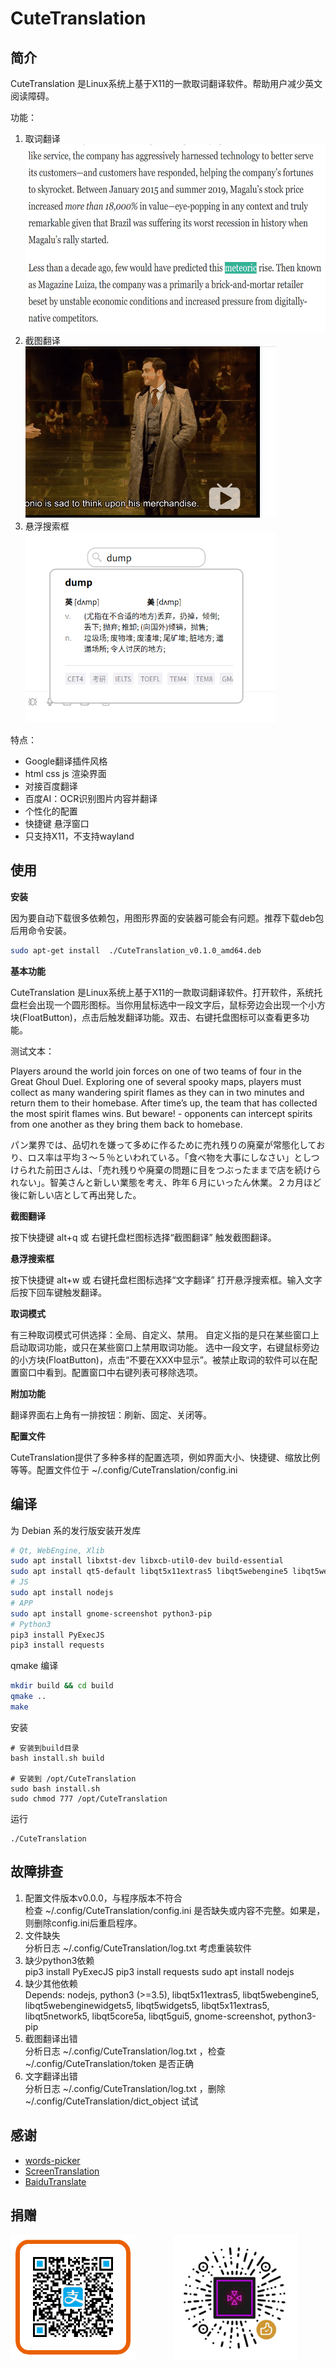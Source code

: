 # CuteTranslation
## 简介
CuteTranslation 是Linux系统上基于X11的一款取词翻译软件。帮助用户减少英文阅读障碍。

功能：  
1. 取词翻译   
	<img src="pic/demo1.gif" width="600" height="300">  
2. 截图翻译  
	<img src="pic/demo2.gif" width="400" height="274">
3. 悬浮搜索框  
	<img src="pic/demo3.png" width="400" height="305">

特点：
+ Google翻译插件风格
+ html css js 渲染界面
+ 对接百度翻译
+ 百度AI：OCR识别图片内容并翻译
+ 个性化的配置
+ 快捷键 悬浮窗口
+ 只支持X11，不支持wayland

## 使用
**安装**

因为要自动下载很多依赖包，用图形界面的安装器可能会有问题。推荐下载deb包后用命令安装。
```bash
sudo apt-get install  ./CuteTranslation_v0.1.0_amd64.deb
```

**基本功能**

CuteTranslation 是Linux系统上基于X11的一款取词翻译软件。打开软件，系统托盘栏会出现一个圆形图标。当你用鼠标选中一段文字后，鼠标旁边会出现一个小方块(FloatButton)，点击后触发翻译功能。双击、右键托盘图标可以查看更多功能。

测试文本：  

Players around the world join forces on one of two teams of four in the Great Ghoul Duel. Exploring one of several spooky maps, players must collect as many wandering spirit flames as they can in two minutes and return them to their homebase. After time’s up, the team that has collected the most spirit flames wins. But beware! - opponents can intercept spirits from one another as they bring them back to homebase.

パン業界では、品切れを嫌って多めに作るために売れ残りの廃棄が常態化しており、ロス率は平均３～５％といわれている。「食べ物を大事にしなさい」としつけられた前田さんは、「売れ残りや廃棄の問題に目をつぶったままで店を続けられない」。智美さんと新しい業態を考え、昨年６月にいったん休業。２カ月ほど後に新しい店として再出発した。

**截图翻译**

按下快捷键 alt+q 或 右键托盘栏图标选择“截图翻译” 触发截图翻译。

**悬浮搜索框**  

按下快捷键 alt+w 或 右键托盘栏图标选择“文字翻译” 打开悬浮搜索框。输入文字后按下回车键触发翻译。

**取词模式**  

有三种取词模式可供选择：全局、自定义、禁用。
自定义指的是只在某些窗口上启动取词功能，或只在某些窗口上禁用取词功能。
选中一段文字，右键鼠标旁边的小方块(FloatButton)，点击“不要在XXX中显示”。被禁止取词的软件可以在配置窗口中看到。配置窗口中右键列表可移除选项。

**附加功能** 

翻译界面右上角有一排按钮：刷新、固定、关闭等。

**配置文件**

CuteTranslation提供了多种多样的配置选项，例如界面大小、快捷键、缩放比例等等。配置文件位于 ~/.config/CuteTranslation/config.ini 

## 编译
为 Debian 系的发行版安装开发库
```bash
# Qt, WebEngine, Xlib
sudo apt install libxtst-dev libxcb-util0-dev build-essential
sudo apt install qt5-default libqt5x11extras5 libqt5webengine5 libqt5webenginewidgets5 qtwebengine5-dev libqt5x11extras5-dev
# JS
sudo apt install nodejs
# APP
sudo apt install gnome-screenshot python3-pip
# Python3
pip3 install PyExecJS
pip3 install requests
```
qmake 编译
```bash
mkdir build && cd build
qmake ..
make
```
安装
```
# 安装到build目录
bash install.sh build

# 安装到 /opt/CuteTranslation
sudo bash install.sh
sudo chmod 777 /opt/CuteTranslation
```
运行
```
./CuteTranslation
```

## 故障排查
1. 配置文件版本v0.0.0，与程序版本不符合  
    检查 ~/.config/CuteTranslation/config.ini 是否缺失或内容不完整。如果是，则删除config.ini后重启程序。
2. 文件缺失  
    分析日志 ~/.config/CuteTranslation/log.txt  考虑重装软件
3. 缺少python3依赖  
    pip3 install PyExecJS
    pip3 install requests
    sudo apt install nodejs
4. 缺少其他依赖  
    Depends: nodejs, python3 (>=3.5), libqt5x11extras5, libqt5webengine5, 
    libqt5webenginewidgets5, libqt5widgets5, libqt5x11extras5, libqt5network5, 
    libqt5core5a, libqt5gui5, gnome-screenshot, python3-pip
5. 截图翻译出错  
    分析日志 ~/.config/CuteTranslation/log.txt ，检查 ~/.config/CuteTranslation/token 是否正确
6. 文字翻译出错  
    分析日志 ~/.config/CuteTranslation/log.txt ，删除 ~/.config/CuteTranslation/dict_object 试试

## 感谢
+ [words-picker](https://github.com/ziqiangxu/words-picker)
+ [ScreenTranslation](https://github.com/ziqiangxu/words-picker)
+ [BaiduTranslate](https://github.com/ZCY01/BaiduTranslate)

## 捐赠
<img src="pic/alipay.png" width="200" height="200"><img src="pic/wechat.png" width="200" height="200" style="margin-left:60px">
